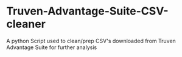 # Truven-Advantage-Suite-CSV-cleaner
A python Script used to clean/prep CSV's downloaded from Truven Advantage Suite for further analysis
